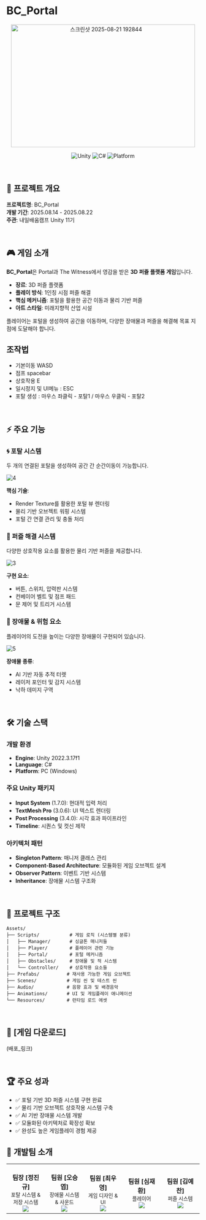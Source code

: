# BC_Portal
<div align="center">
<!-- 프로젝트 대표 이미지 자리 -->
<img width="480" height="320" alt="스크린샷 2025-08-21 192844" src="https://github.com/user-attachments/assets/2658dd41-57f0-4a71-a37e-8afb9353e1e9" />
  
![Unity](https://img.shields.io/badge/Unity-2022.3.17f1-blue)
![C#](https://img.shields.io/badge/C%23-239120?style=flat&logo=c-sharp&logoColor=white)
![Platform](https://img.shields.io/badge/Platform-PC-lightgrey)
</div>

<br>

## 📖 프로젝트 개요

**프로젝트명**: BC_Portal  
**개발 기간**: 2025.08.14 - 2025.08.22  
**주관**: 내일배움캠프 Unity 11기

<br>

## 🎮 게임 소개

**BC_Portal**은 Portal과 The Witness에서 영감을 받은 **3D 퍼즐 플랫폼 게임**입니다.

- **장르**: 3D 퍼즐 플랫폼
- **플레이 방식**: 1인칭 시점 퍼즐 해결
- **핵심 메커니즘**: 포털을 활용한 공간 이동과 물리 기반 퍼즐
- **아트 스타일**: 미래지향적 산업 시설

플레이어는 포털을 생성하여 공간을 이동하며, 다양한 장애물과 퍼즐을 해결해 목표 지점에 도달해야 합니다.

## 조작법
- 기본이동 WASD
- 점프 spacebar
- 상호작용 E
- 일시정지 및 UI메뉴 : ESC
- 포탈 생성 : 마우스 좌클릭 - 포탈1  / 마우스 우클릭 - 포탈2

<br>

## ⚡ 주요 기능

### 🌀 포탈 시스템
두 개의 연결된 포탈을 생성하여 공간 간 순간이동이 가능합니다.

![4](https://github.com/user-attachments/assets/af0504af-e3aa-4c9e-9c3d-c2df973337c2)


**핵심 기술**:
- Render Texture를 활용한 포털 뷰 렌더링
- 물리 기반 오브젝트 워핑 시스템
- 포털 간 연결 관리 및 충돌 처리

### 🎯 퍼즐 해결 시스템
다양한 상호작용 요소를 활용한 물리 기반 퍼즐을 제공합니다.

![3](https://github.com/user-attachments/assets/e83908d4-d50f-4019-b5ae-4894458fa9a3)


**구현 요소**:
- 버튼, 스위치, 압력판 시스템
- 컨베이어 벨트 및 점프 패드
- 문 제어 및 트리거 시스템

### 🚨 장애물 & 위험 요소
플레이어의 도전을 높이는 다양한 장애물이 구현되어 있습니다.

![5](https://github.com/user-attachments/assets/ca6f5ca1-27e0-4bf4-8e14-fe34f7c0a981)


**장애물 종류**:
- AI 기반 자동 추적 터렛
- 레이저 포인터 및 감지 시스템
- 낙하 데미지 구역

<br>

## 🛠️ 기술 스택

### 개발 환경
- **Engine**: Unity 2022.3.17f1
- **Language**: C#
- **Platform**: PC (Windows)

### 주요 Unity 패키지
- **Input System** (1.7.0): 현대적 입력 처리
- **TextMesh Pro** (3.0.6): UI 텍스트 렌더링
- **Post Processing** (3.4.0): 시각 효과 파이프라인
- **Timeline**: 시퀀스 및 컷신 제작

### 아키텍처 패턴
- **Singleton Pattern**: 매니저 클래스 관리
- **Component-Based Architecture**: 모듈화된 게임 오브젝트 설계
- **Observer Pattern**: 이벤트 기반 시스템
- **Inheritance**: 장애물 시스템 구조화

<br>

## 📁 프로젝트 구조

```
Assets/
├── Scripts/           # 게임 로직 (시스템별 분류)
│   ├── Manager/       # 싱글톤 매니저들
│   ├── Player/        # 플레이어 관련 기능
│   ├── Portal/        # 포털 메커니즘
│   ├── Obstacles/     # 장애물 및 적 시스템
│   └── Controller/    # 상호작용 요소들
├── Prefabs/          # 재사용 가능한 게임 오브젝트
├── Scenes/           # 게임 씬 및 테스트 씬
├── Audio/            # 음향 효과 및 배경음악
├── Animations/       # UI 및 게임플레이 애니메이션
└── Resources/        # 런타임 로드 에셋
```

<br>

## 💾 [게임 다운로드]
(배포_링크)

<br>

## 🏆 주요 성과

- ✅ 포털 기반 3D 퍼즐 시스템 구현 완료
- ✅ 물리 기반 오브젝트 상호작용 시스템 구축
- ✅ AI 기반 장애물 시스템 개발
- ✅ 모듈화된 아키텍처로 확장성 확보
- ✅ 완성도 높은 게임플레이 경험 제공

## 👥 개발팀 소개

<table align="center">
  <tr>
    <td align="center" width="200px">
      <br/>
      <b>팀장 [정진규]</b>
      <br/>
      <sub>포탈 시스템 & 저장 시스템</sub>
      <br/>
      <a href="https://github.com/Hira7388">
        <img src="https://img.shields.io/badge/GitHub-181717?style=flat&logo=github&logoColor=white"/>
      </a>
    </td>
    <td align="center" width="200px">
      <br/>
      <b>팀원 [오승엽]</b>
      <br/>
      <sub>장애물 시스템 & 사운드</sub>
      <br/>
      <a href="https://github.com/Cae1umBlue">
        <img src="https://img.shields.io/badge/GitHub-181717?style=flat&logo=github&logoColor=white"/>
      </a>
    </td>
    <td align="center" width="200px">
      <br/>
      <b>팀원 [최우영]</b>
      <br/>
      <sub>게임 디자인 & UI</sub>
      <br/>
      <a href="https://github.com/wooyoung-1">
        <img src="https://img.shields.io/badge/GitHub-181717?style=flat&logo=github&logoColor=white"/>
      </a>
    </td>
    <td align="center" width="200px">
      <br/>
      <b>팀원 [심재환]</b>
      <br/>
      <sub>플레이어</sub>
      <br/>
      <a href="https://github.com/smjawhn">
        <img src="https://img.shields.io/badge/GitHub-181717?style=flat&logo=github&logoColor=white"/>
      </a>
    </td>
    <td align="center" width="200px">
      <br/>
      <b>팀원 [김예찬]</b>
      <br/>
      <sub>퍼즐 시스템</sub>
      <br/>
      <a href="https://github.com/YCK1204">
        <img src="https://img.shields.io/badge/GitHub-181717?style=flat&logo=github&logoColor=white"/>
      </a>
    </td>
  </tr>
</table>
